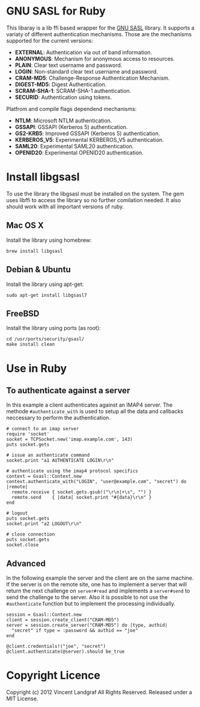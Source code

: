 # GNU SASL for Ruby

This libaray is a lib ffi based wrapper for the [GNU SASL](http://www.gnu.org/software/gsasl/) library. It supports a variaty of different authentication mechanisms. Those are the mechanisms supported for the current versions:

* **EXTERNAL**: Authentication via out of band information.
* **ANONYMOUS**: Mechanism for anonymous access to resources.
* **PLAIN**: Clear text username and password.
* **LOGIN**: Non-standard clear text username and password.
* **CRAM-MD5**: Challenge-Response Authentication Mechanism.
* **DIGEST-MD5**: Digest Authentication.
* **SCRAM-SHA-1**: SCRAM-SHA-1 authentication.
* **SECURID**: Authentication using tokens.

Platfrom and compile flags dependend mechanisms:

* **NTLM**: Microsoft NTLM authentication.
* **GSSAPI**: GSSAPI (Kerberos 5) authentication.
* **GS2-KRB5**: Improved GSSAPI (Kerberos 5) authentication.
* **KERBEROS\_V5**: Experimental KERBEROS\_V5 authentication.
* **SAML20**: Experimental SAML20 authentication.
* **OPENID20**: Experimental OPENID20 authentication.

# Install libgsasl

To use the library the libgsasl must be installed on the system. The gem uses libffi to access the library so no further comilation needed. It also should work with all important versions of ruby.

## Mac OS X

Install the library using homebrew:

    brew install libgsasl
    
## Debian & Ubuntu

Install the library using apt-get:

    sudo apt-get install libgsasl7

## FreeBSD

Install the library using ports (as root):

    cd /usr/ports/security/gsasl/
    make install clean

# Use in Ruby

## To authenticate against a server

In this example a client authenticates against an IMAP4 server. The methode `#authenticate_with` is used to setup all the data and callbacks neccessary to perform the authentication.

    # connect to an imap server
    require 'socket'
    socket = TCPSocket.new('imap.example.com', 143)
    puts socket.gets
    
    # issue an authenticate command
    socket.print "a1 AUTHENTICATE LOGIN\r\n"
    
    # authenticate using the imap4 protocol specifics
    context = Gsasl::Context.new
    context.authenticate_with("LOGIN", "user@example.com", "secret") do |remote|
      remote.receive { socket.gets.gsub!("\r\n|+\s", "") }
      remote.send    { |data| socket.print "#{data}\r\n" }
    end
    
    # logout
    puts socket.gets
    socket.print "a2 LOGOUT\r\n"
    
    # close connection
    puts socket.gets
    socket.close

## Advanced

In the following example the server and the client are on the same machine. If the server is on the remote site, one has to implement a server that will return the next challenge on `server#read` and implements a `server#send` to send the challenge to the server. Also it is possible to not use the `#authenticate` function but to implement the processing individually.

    session = Gsasl::Context.new
    client = session.create_client("CRAM-MD5")
    server = session.create_server("CRAM-MD5") do |type, authid|
      "secret" if type = :password && authid == "joe"
    end
    
    @client.credentials!("joe", "secret")
    @client.authenticate(@server).should be_true

# Copyright Licence

Copyright (c) 2012 Vincent Landgraf All Rights Reserved. Released under a MIT License.
